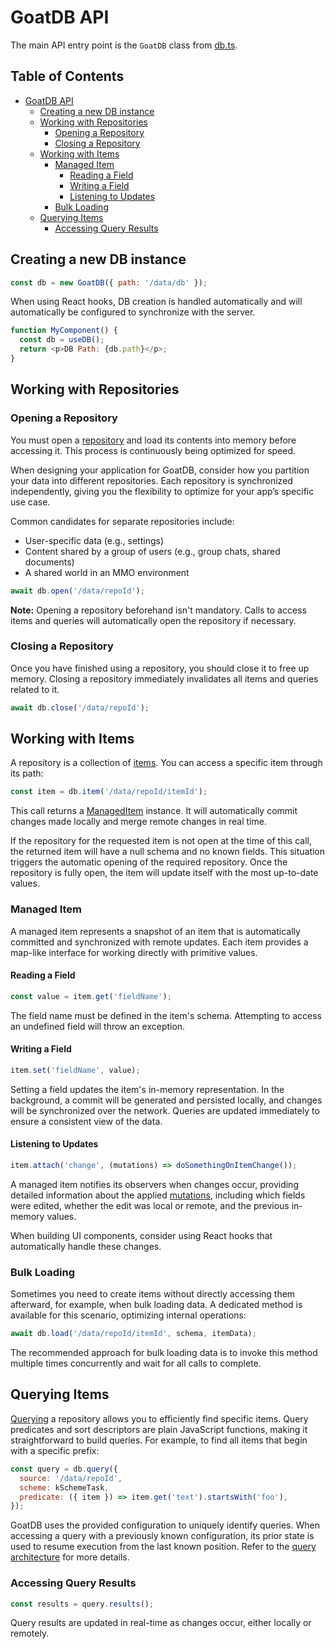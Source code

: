 # GoatDB API

The main API entry point is the `GoatDB` class from [db.ts](../db/db.ts).

## Table of Contents

- [GoatDB API](#goatdb-api)
  - [Creating a new DB instance](#creating-a-new-db-instance)
  - [Working with Repositories](#working-with-repositories)
    - [Opening a Repository](#opening-a-repository)
    - [Closing a Repository](#closing-a-repository)
  - [Working with Items](#working-with-items)
    - [Managed Item](#managed-item)
      - [Reading a Field](#reading-a-field)
      - [Writing a Field](#writing-a-field)
      - [Listening to Updates](#listening-to-updates)
    - [Bulk Loading](#bulk-loading)
  - [Querying Items](#querying-items)
    - [Accessing Query Results](#accessing-query-results)

## Creating a new DB instance

```javascript
const db = new GoatDB({ path: '/data/db' });
```

When using React hooks, DB creation is handled automatically and will automatically be configured to synchronize with the server.

```javascript
function MyComponent() {
  const db = useDB();
  return <p>DB Path: {db.path}</p>;
}
```

## Working with Repositories

### Opening a Repository

You must open a [repository](concepts.md) and load its contents into memory before accessing it. This process is continuously being optimized for speed.

When designing your application for GoatDB, consider how you partition your data into different repositories. Each repository is synchronized independently, giving you the flexibility to optimize for your app’s specific use case.

Common candidates for separate repositories include:

- User-specific data (e.g., settings)
- Content shared by a group of users (e.g., group chats, shared documents)
- A shared world in an MMO environment

```javascript
await db.open('/data/repoId');
```

**Note:** Opening a repository beforehand isn't mandatory. Calls to access items and queries will automatically open the repository if necessary.

### Closing a Repository

Once you have finished using a repository, you should close it to free up memory. Closing a repository immediately invalidates all items and queries related to it.

```javascript
await db.close('/data/repoId');
```

## Working with Items

A repository is a collection of [items](concepts.md). You can access a specific item through its path:

```javascript
const item = db.item('/data/repoId/itemId');
```

This call returns a [ManagedItem](../db/managed-item.ts) instance. It will automatically commit changes made locally and merge remote changes in real time.

If the repository for the requested item is not open at the time of this call, the returned item will have a null schema and no known fields. This situation triggers the automatic opening of the required repository. Once the repository is fully open, the item will update itself with the most up-to-date values.

### Managed Item

A managed item represents a snapshot of an item that is automatically committed and synchronized with remote updates. Each item provides a map-like interface for working directly with primitive values.

#### Reading a Field

```javascript
const value = item.get('fieldName');
```

The field name must be defined in the item's schema. Attempting to access an undefined field will throw an exception.

#### Writing a Field

```javascript
item.set('fieldName', value);
```

Setting a field updates the item's in-memory representation. In the background, a commit will be generated and persisted locally, and changes will be synchronized over the network. Queries are updated immediately to ensure a consistent view of the data.

#### Listening to Updates

```javascript
item.attach('change', (mutations) => doSomethingOnItemChange());
```

A managed item notifies its observers when changes occur, providing detailed information about the applied [mutations](../db/mutations.ts), including which fields were edited, whether the edit was local or remote, and the previous in-memory values.

When building UI components, consider using React hooks that automatically handle these changes.

### Bulk Loading

Sometimes you need to create items without directly accessing them afterward, for example, when bulk loading data. A dedicated method is available for this scenario, optimizing internal operations:

```javascript
await db.load('/data/repoId/itemId', schema, itemData);
```

The recommended approach for bulk loading data is to invoke this method multiple times concurrently and wait for all calls to complete.

## Querying Items

[Querying](query.md) a repository allows you to efficiently find specific items. Query predicates and sort descriptors are plain JavaScript functions, making it straightforward to build queries. For example, to find all items that begin with a specific prefix:

```javascript
const query = db.query({
  source: '/data/repoId',
  scheme: kSchemeTask,
  predicate: ({ item }) => item.get('text').startsWith('foo'),
});
```

GoatDB uses the provided configuration to uniquely identify queries. When accessing a query with a previously known configuration, its prior state is used to resume execution from the last known position. Refer to the [query architecture](query.md) for more details.

### Accessing Query Results

```javascript
const results = query.results();
```

Query results are updated in real-time as changes occur, either locally or remotely.
